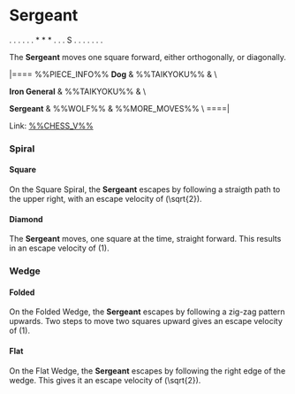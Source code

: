 # Sergeant

<div class = "movement">
. . . . .
. * * * .
. . S . .
. . . . .
</div>

The **Sergeant** moves one square forward, either orthogonally, or diagonally.

|====
%%PIECE_INFO%%
  **Dog**
& %%TAIKYOKU%%
& \\

  **Iron General**
& %%TAIKYOKU%%
& \\

  **Sergeant**
& %%WOLF%%
& %%MORE_MOVES%% \\
====|

Link: [%%CHESS_V%%](#piece:sergeant)

### Spiral

#### Square

On the Square Spiral, the **Sergeant** escapes by following a straigth
path to the upper right, with an escape velocity of \(\sqrt{2}\).

#### Diamond

The **Sergeant** moves, one square at the time, straight forward.
This results in an escape velocity of \(1\).

### Wedge

#### Folded

On the Folded Wedge, the **Sergeant** escapes by following a 
zig-zag pattern upwards. Two steps to move two squares upward
gives an escape velocity of \(1\).

#### Flat

On the Flat Wedge, the **Sergeant** escapes by following the
right edge of the wedge. This gives it an escape velocity of \(\sqrt{2}\).
